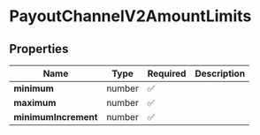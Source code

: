 # PayoutChannelV2AmountLimits



## Properties

Name | Type | Required | Description
------------ | ------------- | ------------- | -------------
**minimum** | number | ✅ | 
**maximum** | number | ✅ | 
**minimumIncrement** | number | ✅ | 


